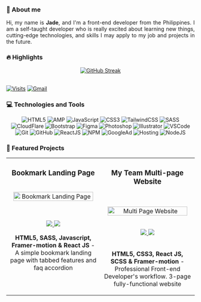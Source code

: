 <!-- About Section -->
### 👋 About me
<section>
  <p align="justify">
    Hi, my name is <strong>Jade</strong>, and I'm a front-end developer from the Philippines. I am a self-taught developer who is really excited about learning new things, cutting-edge technologies, and skills I may apply to my job and projects in the future. 
  </p>
</section>
<!-- End of About -->

<!-- Highlight Section -->
### 🔥 Highlights
<div align="center">
  <a href="https://jade-music-playlist.pages.dev/" target="_blank">
    <img src="https://github-readme-streak-stats.herokuapp.com?user=jade-banares&theme=github-dark-dimmed&border_radius=5.5" alt="GitHub Streak"/>
  </a>
</div>
<!-- End of Highlight -->
<br>

[![Visits](https://komarev.com/ghpvc/?username=jade-banares&logo=GitHub&label=Visitors&color=1d1f21&logoColor=white&style=flat)](https://jade-banares.vercel.app/)
[![Gmail](https://img.shields.io/badge/Email_Me%21-1d1f21?style=flat&logo=gmail&logoColor=white)](mailto:jade.arinal.banares@gmail.com)

<!-- Skills -->
### 💻 Technologies and Tools

<div align="center">

![HTML5](https://img.shields.io/badge/-HTML5-1d1f21?style=flat&logo=HTML5&logoColor=E34F26)
![AMP](https://img.shields.io/badge/-AMP_HTML-1d1f21?style=flat&logo=amp&logoColor=085ff0)
![JavaScript](https://img.shields.io/badge/-JavaScript-1d1f21?style=flat&logo=javascript)
![CSS3](https://img.shields.io/badge/-CSS3-1d1f21?style=flat&logo=CSS3&logoColor=2c52e4)
![TailwindCSS](https://img.shields.io/badge/-Tailwind_CSS-1d1f21?style=flat&logo=tailwindcss&logoColor=3ebff8)
![SASS](https://img.shields.io/badge/-Sass-1d1f21?style=flat&logo=Sass&logoColor=CC6699)
![CloudFlare](https://img.shields.io/badge/-CloudFlare-1d1f21?style=flat&logo=cloudflare&logoColor=f48527)
![Bootstrap](https://img.shields.io/badge/-Bootstrap-1d1f21?style=flat&logo=Bootstrap&logoColor=7952B3)
![Figma](https://img.shields.io/badge/-Figma-1d1f21?style=flat&logo=Figma&logoColor=F24E1E)
![Photoshop](https://img.shields.io/badge/-Adobe_Photoshop-1d1f21?style=flat&logo=adobephotoshop&logoColor=2fa3f7)
![Illustrator](https://img.shields.io/badge/-Adobe_Illustrator-1d1f21?style=flat&logo=adobeillustrator&logoColor=FC6D26)
![VSCode](https://img.shields.io/badge/-Visual%20Studio%20Code-1d1f21?style=flat&logo=Visual-Studio-Code&logoColor=44abf4)
![Git](https://img.shields.io/badge/-Git-1d1f21?style=flat&logo=Git&logoColor=F05032)
![GitHub](https://img.shields.io/badge/-GitHub-1d1f21?style=flat&logo=GitHub&logoColor=ffffff)
![ReactJS](https://img.shields.io/badge/-React_JS-1d1f21?style=flat&logo=React&logoColor=66dbfb)
![NPM](https://img.shields.io/badge/-NPM-1d1f21?style=flat&logo=NPM&logoColor=cd3e3d)
![GoogleAd](https://img.shields.io/badge/-Google_Adsense-1d1f21?style=flat&logo=GoogleAdsense&logoColor=F5BB18)
![Hosting](https://img.shields.io/badge/-Web_Hosting-1d1f21?style=flat&logo=icloud&logoColor=fff)
![NodeJS](https://img.shields.io/badge/-NodeJS-1d1f21?style=flat&logo=nodedotjs&logoColor=#43853d)

</div>
<!-- End of Skills Section -->

<!-- Featured Project -->
### 📂 Featured Projects
<section>
  <table>
    <tr>
      <td  valign="top">
        <h3 align="center">Bookmark Landing Page</h3>
        <br />
        <div align="center">
          <a target="_blank" href="https://bookmark-by-jade.pages.dev/">
            <img src="https://res.cloudinary.com/dz209s6jk/image/upload/f_auto,q_auto,w_475/Challenges/hwi1ergmy7tibqa5bvyf.jpg" width="95%" alt="Bookmark Landing Page" />
          </a>
          </p>
          <br />
          <p align="center">
            <a href="https://github.com/data-sets/bookmark-landing-page" target="_blank">
              <img src="https://img.shields.io/static/v1?label=|&message=REPO&color=1d1f21&style=flat&logo=github&logoColor=fff" />
            </a>
            <a href="https://bookmark-by-jade.pages.dev/" target="_blank">
              <img src="https://img.shields.io/static/v1?label=|&message=WEBSITE&color=1d1f21&style=flat&logo=icloud&logoColor=fff" />
            </a>
        </div>
        <p align="center">
          <strong>HTML5, SASS, Javascript, Framer-motion & React JS</strong> - A simple bookmark landing page with tabbed features and faq accordion
        </p>
        <br>
      </td>
      <td  valign="top">
        <h3 align="center">My Team Multi-page Website</h3>
        <br />
        <p align="center">
          <a target="_blank" href="https://multi-page-by-jade.pages.dev/">
            <img src="https://res.cloudinary.com/dz209s6jk/image/upload/f_auto,q_auto,w_475/Challenges/vivqu9zlxbcv5mgxdjxq.jpg" width="95%" alt="Multi Page Website" />
          </a>
        </p>
        <br />
        <div align="center">
          <a href="https://github.com/data-sets/multi-page" target="_blank">
            <img src="https://img.shields.io/static/v1?label=|&message=REPO&color=1d1f21&style=flat&logo=github&logoColor=fff" />
          </a>
          <a href="https://multi-page-by-jade.pages.dev/" target="_blank">
            <img src="https://img.shields.io/static/v1?label=|&message=WEBSITE&color=1d1f21&style=flat&logo=icloud&logoColor=fff" />
          </a>
        </div>
        <br>
        <p align="center">
          <strong>HTML5, CSS3, React JS, SCSS & Framer-motion</strong> - Professional Front-end Developer's workflow. 3-page fully-functional website
        </p>
      </td>
    </tr>
  </table>
</section>
<!--End of Featured Project -->
